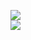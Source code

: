 [![](https://img.shields.io/badge/Made%20With-Github%20Spray-lightgrey.svg?style=for-the-badge&logo=github)](https://github.com/Annihil/github-spray#18214)  
[![](https://i.imgur.com/2DrTn0Z.gif)](https://github.com/Annihil/github-spray)